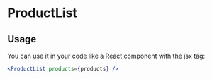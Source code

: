 # ProductList

## Usage
You can use it in your code like a React component with the jsx tag:

```jsx
<ProductList products={products} /> 
```